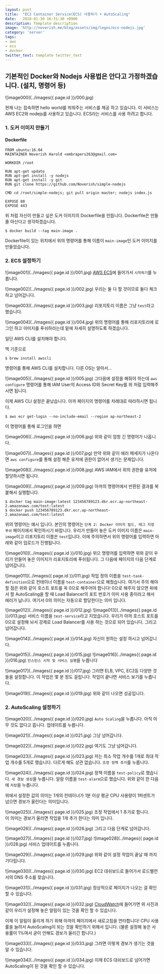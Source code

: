```yaml
---
layout: post
title:  "EC2 Container Service(ECS) 사용하기 + AutoScaling"
date:   2018-01-30 16:31:30 +0900
description: Template description
image: 'http://noverish.me/blog/assets/img/logos/ecs-nodejs.jpg'
category: 'server'
tags:
- aws
- ecs
- docker
twitter_text: template twitter_text
---
```


## 기본적인 Docker와 Nodejs 사용법은 안다고 가정하겠습니다. (설치, 명령어 등)

![image000](../images{{ page.id }}/000.jpg)

현재 나는 접속하면 hello world를 띄워주는 서비스를 제공 하고 있습니다.
이 서비스는 AWS EC2와 nodejs를 사용하고 있습니다.
ECS라는 서비스를 사용 하려고 합니다.

### 1\. 도커 이미지 만들기

#### Dockerfile
```
FROM ubuntu:16.04
MAINTAINER Noverish Harold <embrapers263@gmail.com>

WORKDIR /root

RUN apt-get update
RUN apt-get install -y nodejs
RUN apt-get install -y git
RUN git clone https://github.com/Noverish/simple-nodejs

CMD cd /root/simple-nodejs; git pull origin master; nodejs index.js

EXPOSE 80
EXPOSE 443
```
위 처럼 자신이 만들고 싶은 도커 이미지의 Dockerfile을 만듭니다.
Dockerfile은 만들 줄 아신다고 생각하겠습니다.

```shell
$ docker build --tag main-image .
```
Dockerfile이 있는 위치에서 위의 명령어를 통해 이름이 `main-image`인 도커 이미지를 만들었습니다.


### 2\. ECS 설정하기

![image001](../images{{ page.id }}/001.jpg)
[AWS ECS](https://ap-northeast-2.console.aws.amazon.com/ecs)에 들어가서 `시작하기`를 누릅니다.

![image002](../images{{ page.id }}/002.jpg)
우리는 둘 다 할 것이므로 둘다 체크하고 넘어갑니다.

![image003](../images{{ page.id }}/003.jpg)
리포지토리 이름은 그냥 `test`라고 했습니다.

![image004](../images{{ page.id }}/004.jpg)
위의 명령어를 통해 리포지토리에 로그인 하고 이미지를 푸쉬하라는데 밑에 자세히 설명하도록 하겠습니다.

일단 AWS CLI를 설치해야 합니다.

맥 기준으로
```shell
$ brew install awscli
```
명령어를 통해 AWS CLI를 설치합니다.
다른 OS는 알아서...

![image005](../images{{ page.id }}/005.jpg)
그다음에 설정을 해줘야 하는데 `aws configure` 명령어를 통해
IAM User의 Access ID와 Secret Key를 위 처럼 입력해주시면 됩니다.

이제 AWS CLI 설정은 끝났습니다.
아까 페이지의 명령어를 차례대로 따라하시면 됩니다.

```shell
$ aws ecr get-login --no-include-email --region ap-northeast-2
```
이 명령어를 통해 로그인을 하면

![image006](../images{{ page.id }}/006.jpg)
위와 같이 엄청 긴 명령어가 나옵니다.

![image007](../images{{ page.id }}/007.jpg)
만약 위와 같이 에러 메세지가 나온다면 `aws configure`를 통해 설정 해준 유저에 권한이 없어서 생기는 문제입니다.

![image008](../images{{ page.id }}/008.jpg)
AWS IAM에서 위의 권한을 유저에 할당하시면 됩니다.

![image009](../images{{ page.id }}/009.jpg)
아까의 명령어에서 반환된 결과를 복붙해서 실행합니다.

```shell
$ docker tag main-image:latest 123456789123.dkr.ecr.ap-northeast-2.amazonaws.com/test:latest
$ docker push 123456789123.dkr.ecr.ap-northeast-2.amazonaws.com/test:latest
```
위의 명령어는 예시 입니다. 본인의 명령어는 `단계 2: Docker 이미지 빌드, 태그 지정 푸쉬` 페이지에서 확인하시기 바랍니다.
우리가 만들어 놓은 도커 이미지 이름은 `main-image`이고 리포지토리 이름은 `test`입니다.
이에 주의하면서 위의 명령어를 입력하면 아래와 같이 업로드가 진행됩니다.

![image010](../images{{ page.id }}/010.jpg)
위으 명령어를 입력하면 위와 같이 우리가 만들어 놓은 이미지가 리포지토리에 푸쉬됩니다.
그 다음에 페이지의 다음 단계로 넘어갑니다.

![image011](../images{{ page.id }}/011.jpg)
작업 정의 이름을 `test-task-definition`으로
컨테이너 이름을 `test-container`으로 해줬습니다.
여기서 주의 해야 할 점은 위와 같이 호스트 포트를 꼭 0으로 해주어야 합니다!
0으로 해주지 않으면 뒤에서 할 AutoScaling을 할 때
Load Balancer의 포트 번호가 이미 사용 중이라고 해서 에러가 납니다.
여기서 0의 의미는 자동으로 할당한다는 의미 입니다.

![image012](../images{{ page.id }}/012.jpg)
![image013](../images{{ page.id }}/013.jpg)
서비스 이름을 `test-service`라고 지었습니다.
우리가 아까 호스트 포트를 0으로 설정해 놔서
강제로 Load Balancer를 사용 하는 것으로 되어 있습니다.
그리고 넘어갑니다.

![image014](../images{{ page.id }}/014.jpg)
자신이 원하는 설정 하시고 넘어갑니다.

![image015](../images{{ page.id }}/015.jpg)
![image016](../images{{ page.id }}/016.jpg)
`인스턴스 시작 및 서비스 실행`을 누릅니다

![image017](../images{{ page.id }}/017.jpg)
그러면 ELB, VPC, EC2등 다양한 것들을 설정합니다.
이 작업은 몇 분 정도 걸립니다.
작업이 끝나면 서비스 보기를 누릅니다.

![image019](../images{{ page.id }}/019.jpg)
위와 같이 나오면 성공입니다.

### 2\. AutoScaling 설정하기

![image020](../images{{ page.id }}/020.jpg)
`Auto Scaling`을 누릅니다.
아직 아무 것도 없다고 뜹니다.
업데이트를 누릅니다.

![image021](../images{{ page.id }}/021.jpg)
그냥 넘어갑니다.

![image022](../images{{ page.id }}/022.jpg)
여기도 그냥 넘어갑니다.

![image023](../images{{ page.id }}/023.jpg)
저는 최소 작업 개수를 1개로 최대 작업 개수를 5개로 했습니다.
다르게 해도 상관 없습니다.
`조정 정책 추가`를 누릅니다.

![image024](../images{{ page.id }}/024.jpg)
정책 이름을 `test-policy`로 했습니다.
`새 경보 생성`을 누릅니다.
알람 이름을 `test-alarm`으로 했습니다.
위와 같이 한 다음에 `저장`을 누릅니다.

위에서 설정한 값의 의미는
1개의 컨테이너가 1분 이상 평균 CPU 사용량이 1퍼센트가 넘으면 경보가 울린다는 의미입니다.

![image025](../images{{ page.id }}/025.jpg)
조정 작업에서 1 추가로 합니다.    
이 의미는 경보가 울리면 작업을 1개 추가 한다는 의미 입니다.

![image026](../images{{ page.id }}/026.jpg)
그리고 다음 단계로 넘어갑니다.

![image027](../images{{ page.id }}/027.jpg)
![image028](../images{{ page.id }}/028.jpg)
서비스 업데이트를 누릅니다.

![image029](../images{{ page.id }}/029.jpg)
위와 같이 설정 작업이 끝날 때 까지 기다립니다.

![image030](../images{{ page.id }}/030.jpg)
EC2 대쉬보드로 들어가서 로드밸런서의 DNS 주소를 찾습니다.

![image031](../images{{ page.id }}/031.jpg)
정상적으로 페이지가 나오는 걸 확인 할 수 있습니다.

![image032](../images{{ page.id }}/032.jpg)
[CloudWatch](https://ap-northeast-2.console.aws.amazon.com/cloudwatch)에 들어가면
위 사진과 같이 우리가 설정해 놓은 알림이 있는 것을 확인 할 수 있습니다.

이제 이 알림이 울리게 하기 위해 아까의 페이지에서 새로고침을 연타합니다!
CPU 사용률을 늘려서 AutoScaling이 되는 것을 확인하기 위해서 입니다.
(물론 설정해 놓은 사용률이 1%여서 굳이 안해도 경보가 울리긴 합니다.)

![image033](../images{{ page.id }}/033.jpg)
그러면 이렇게 경보가 생기는 것을 알 수 있습니다.

![image034](../images{{ page.id }}/034.jpg)
이제 ECS 대쉬보드로 넘어가면 AutoScaling이 된 것을 확인 할 수 있습니다.
